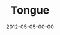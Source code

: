 ---
layout: message
category: message
series: "James: Putting Your Faith to Work"
title: "Tongue"
date: 2012-05-05-00-00
message_id: 725
audio: "http://s3.amazonaws.com/crossroads-media/media/legacy/mp3/james_03.mp3"
audio-duration: "39:13"
program: "http://s3.amazonaws.com/crossroads-media/media/legacy/documents/05_05-06_12Program_OAKLEY.pdf"
description: "Brian Tome talks about the power of our tongues."
video: "https://s3.amazonaws.com/crossroadsvideomessages/james_03.mp4"
video-duration: "39:18"
video-image: "http://s3.amazonaws.com/crossroads-media/images/legacy/content/james_03_still.jpg"
explicit: "N"
---